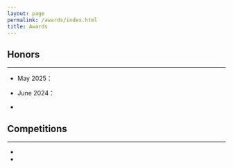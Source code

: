 ```yaml
---
layout: page
permalink: /awards/index.html
title: Awards
---
```


## Honors
---


- May 2025：
- June 2024：

- <br>






## Competitions
---

- 
- 


<br>
